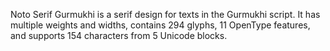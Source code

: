 Noto Serif Gurmukhi is a serif design for texts in the Gurmukhi script. It has multiple weights and widths, contains 294 glyphs, 11 OpenType features, and supports 154 characters from 5 Unicode blocks.